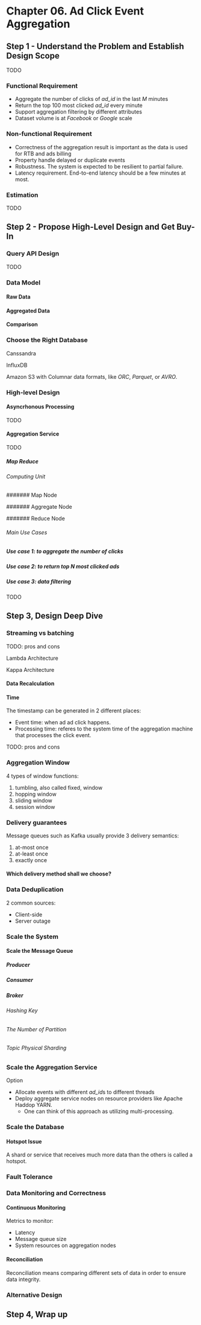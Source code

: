 # Chapter 06. Ad Click Event Aggregation

## Step 1 - Understand the Problem and Establish Design Scope

TODO

### Functional Requirement

- Aggregate the number of clicks of _ad_id_ in the last _M_ minutes
- Return the top 100 most clicked _ad_id_ every minute
- Support aggregation filtering by different attributes
- Dataset volume is at _Facebook_ or _Google_ scale

### Non-functional Requirement

- Correctness of the aggregation result is important as the data is used for RTB and ads billing
- Property handle delayed or duplicate events
- Robustness. The system is expected to be resilient to partial failure.
- Latency requirement. End-to-end latency should be a few minutes at most.

### Estimation

TODO

## Step 2 - Propose High-Level Design and Get Buy-In

### Query API Design

TODO

### Data Model

#### Raw Data

#### Aggregated Data

#### Comparison

### Choose the Right Database

Canssandra

InfluxDB

Amazon S3 with Columnar data formats, like _ORC_, _Parquet_, or _AVRO_.

### High-level Design

#### Asyncrhonous Processing

TODO

#### Aggregation Service

TODO

##### Map Reduce

###### Computing Unit

####### Map Node

####### Aggregate Node

####### Reduce Node

###### Main Use Cases

##### Use case 1: to aggregate the number of clicks

##### Use case 2: to return top N most clicked ads

##### Use case 3: data filtering

TODO

## Step 3, Design Deep Dive

### Streaming vs batching

TODO: pros and cons

Lambda Architecture

Kappa Architecture

#### Data Recalculation

#### Time

The timestamp can be generated in 2 different places:

- Event time: when ad ad click happens.
- Processing time: referes to the system time of the aggregation machine that processes the click event.

TODO: pros and cons

### Aggregation Window

4 types of window functions:

1. tumbling, also called fixed, window
2. hopping window
3. sliding window
4. session window

### Delivery guarantees

Message queues such as Kafka usually provide 3 delivery semantics:

1. at-most once
2. at-least once
3. exactly once

#### Which delivery method shall we choose?

### Data Deduplication

2 common sources:

- Client-side
- Server outage

### Scale the System

#### Scale the Message Queue

##### Producer

##### Consumer

##### Broker

###### Hashing Key

###### The Number of Partition

###### Topic Physical Sharding

### Scale the Aggregation Service

Option

- Allocate events with different *ad_id*s to different threads
- Deploy aggregate service nodes on resource providers like Apache Haddop YARN.
  - One can think of this approach as utilizing multi-processing.

### Scale the Database

#### Hotspot Issue

A shard or service that receives much more data than the others is called a hotspot.

### Fault Tolerance

### Data Monitoring and Correctness

#### Continuous Monitoring

Metrics to monitor:

- Latency
- Message queue size
- System resources on aggregation nodes

#### Reconciliation

Reconciliation means comparing different sets of data in order to ensure data integrity.

### Alternative Design

## Step 4, Wrap up
